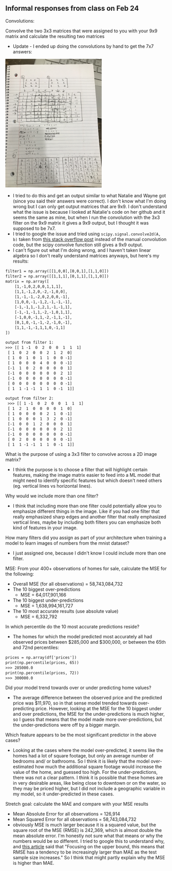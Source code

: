 ## Informal responses from class on Feb 24

Convolutions:

Convolve the two 3x3 matrices that were assigned to you with your 9x9 matrix and calculate the resulting two matrices

* Update - I ended up doing the convolutions by hand to get the 7x7 answers:

<img src="IMG_1420.jpg" alt="drawing" width="300"/>

* I tried to do this and get an output similar to what Natalie and Wayne got (since you said their answers were correct). I don't know what I'm doing wrong but I can only get output matrices that are 9x9. I don't understand what the issue is because I looked at Natalie's code on her github and it seems the same as mine, but when I run the convolution with the 3x3 filter on the 9x9 matrix it gives a 9x9 output, but I thought it was supposed to be 7x7. 
* I tried to google the issue and tried using `scipy.signal.convolve2d(A, b)` taken from [this stack overflow post](https://stackoverflow.com/questions/59878951/convolving-a-each-row-of-a-2d-matrix-with-a-vector) instead of the manual convolution code, but the scipy convolve function still gives a 9x9 output. 
* I can't figure out what I'm doing wrong, and I haven't taken linear algebra so I don't really understand matrices anyways, but here's my results:

```
filter1 = np.array([[1,0,0],[0,0,1],[1,1,0]])
filter2 = np.array([[1,1,1],[0,1,1],[1,1,0]]) 
matrix = np.array([
    [1,-1,0,2,0,0,1,1,1],
    [1,1,-1,2,0,-2,-1,0,0],
    [1,-1,-1,-2,0,2,0,0,-1],
    [1,0,0,-1,-1,2,-1,-1,-1],
    [-1,-1,1,-1,2,1,-1,-1,1],
    [-1,-1,-1,1,-2,-1,0,1,1],
    [-1,0,0,-1,1,-2,-1,1,-1],
    [0,1,0,-1,-1,-2,-1,0,-1],
    [1,1,-1,-1,1,1,0,-1,1]
])
```

```
output from filter 1:
>>> [[ 1 -1  0  2  0  0  1  1  1]
 [ 1  0  2  0  0  2  1  2  0]
 [ 1  0  1  0  1  1  0  0 -1]
 [ 1  0  0  0  4  0  0  0 -1]
 [-1  1  0  2  0  0  0  0  1]
 [-1  0  0  0  0  0  0  2  1]
 [-1  0  0  0  0  0  0  0 -1]
 [ 0  0  0  0  0  0  0  0 -1]
 [ 1  1 -1 -1  1  1  0 -1  1]]
```

```
output from filter 2:
 >>> [[ 1 -1  0  2  0  0  1  1  1]
 [ 1  2  1  0  0  0  0  1  0]
 [ 1  0  0  0  0  2  1  0 -1]
 [ 1  0  0  0  1  3  2  0 -1]
 [-1  0  0  1  2  0  0  0  1]
 [-1  0  0  0  0  0  0  2  1]
 [-1  0  0  0  0  0  0  0 -1]
 [ 0  2  0  0  0  0  0  0 -1]
 [ 1  1 -1 -1  1  1  0 -1  1]]
 ```

What is the purpose of using a 3x3 filter to convolve across a 2D image matrix?

* I think the purpose is to choose a filter that will highlight certain features, making the image matrix easier to feed into a ML model that might need to identify specific features but which doesn't need others (eg. vertical lines vs horizontal lines).

Why would we include more than one filter? 

* I think that including more than one filter could potentially allow you to emphasize different things in the image. Like if you had one filter that really emphasized sharp edges and another filter that really emphasized vertical lines, maybe by including both filters you can emphasize both kind of features in your image.

How many filters did you assign as part of your architecture when training a model to learn images of numbers from the mnist dataset?

* I just assigned one, because I didn't know I could include more than one filter. 

MSE: From your 400+ observations of homes for sale, calculate the MSE for the following:
* Overall MSE (for all observations) = 58,743,084,732
* The 10 biggest over-predictions
    * MSE = 64,017,901,166
* The 10 biggest under-predictions
    * MSE = 1,638,994,161,727
* The 10 most accurate results (use absolute value)
    * MSE = 6,332,792
    
In which percentile do the 10 most accurate predictions reside? 
* The homes for which the model predicted most accurately all had observed prices between $285,000 and $300,000, or between the 65th and 72nd percentiles:
```
prices = np.array(df['prices'])
print(np.percentile(prices, 65))
>>> 285000.0
print(np.percentile(prices, 72))
>>> 300000.0
```

Did your model trend towards over or under predicting home values?
* The average difference between the observed price and the predicted price was $11,970, so in that sense model trended towards over-predicting price. However, looking at the MSE for the 10 biggest under and over predictions, the MSE for the under-predictions is much higher, so I guess that means that the model made more over-predictions, but the under-predictions were off by a bigger margin. 

Which feature appears to be the most significant predictor in the above cases?
* Looking at the cases where the model over-predicted, it seems like the homes had a lot of square footage, but only an average number of bedrooms and/ or bathrooms. So I think it is likely that the model over-estimated how much the additional square footage would increase the value of the home, and guessed too high. For the under-predictions, there was not a clear pattern. I think it is possible that these homes are in very desirable areas, like being close to downtown or on the water, so they may be priced higher, but I did not include a geographic variable in my model, so it under-predicted in these cases.

Stretch goal: calculate the MAE and compare with your MSE results
* Mean Absolute Error for all observations = 126,914
* Mean Squared Error for all observations = 58,743,084,732
* obviously MSE is much larger because it is a squared value, but the square root of the MSE (RMSE) is 242,369, which is almost double the mean absolute error. I'm honestly not sure what that means or why the numbers would be so different. I tried to google this to understand why, and [this article](https://medium.com/human-in-a-machine-world/mae-and-rmse-which-metric-is-better-e60ac3bde13d) said that "Focusing on the upper bound, this means that RMSE has a tendency to be increasingly larger than MAE as the test sample size increases." So I think that might partly explain why the MSE is higher than MAE. 
